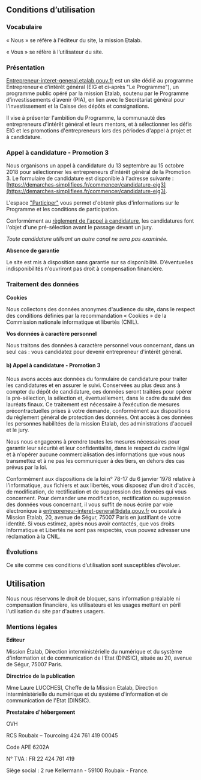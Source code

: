 ## Conditions d’utilisation

### Vocabulaire

« Nous » se réfère à l'éditeur du site, la mission Etalab.

« Vous » se réfère à l’utilisateur du site.

### Présentation

[Entrepreneur-interet-general.etalab.gouv.fr](https://entrepreneur-interet-general.etalab.gouv.fr)
est un site dédié au programme Entrepreneur·e
d’intérêt général (EIG et ci-après "Le Programme"), un programme public opéré par la mission
Etalab, soutenu par le Programme d’investissements d’avenir (PIA), en lien avec le Secrétariat général pour l'investissement et la Caisse des dépôts et consignations.

Il vise à présenter l'ambition du Programme, la communauté des entrepreneurs d'intérêt général et leurs mentors, et à sélectionner les défis EIG et les promotions d'entrepreneurs lors des périodes d'appel à projet et à candidature.

### Appel à candidature - Promotion 3 

Nous organisons un appel à candidature du 13 septembre au 15 octobre 2018 pour sélectionner les entrepreneurs d'intérêt général de la Promotion 3. Le formulaire de candidature est disponible à l'adresse suivante : [https://demarches-simplifiees.fr/commencer/candidature-eig3](https://demarches-simplifiees.fr/commencer/candidature-eig3). 

L'espace ["Participer"](/candidature-eig.html) vous permet d'obtenir plus d'informations sur le Programme et les conditions de participation. 

Conformément au [règlement de l'appel à candidature](/docs/20180910_Règlement-AAC-EIG3.pdf), les candidatures font l'objet d'une pré-sélection avant le passage devant un jury.

_Toute candidature utilisant un autre canal ne sera pas examinée._

**Absence de garantie**

Le site est mis à disposition sans garantie sur sa disponibilité. D’éventuelles indisponibilités n'ouvriront pas droit à compensation financière.


### Traitement des données

**Cookies**

Nous collectons des données anonymes d'audience du site, dans le respect des conditions définies par la recommandation « Cookies » de la Commission nationale informatique et libertés (CNIL).

**Vos données à caractère personnel**

Nous traitons des données à caractère personnel vous concernant, 
dans un seul cas :  vous candidatez pour devenir entrepreneur d'intérêt général.
<!-- - si vous rejoignez notre liste de diffusion ; -->

<!-- #### a) Liste de diffusion -->

<!-- Nous constituons une liste de diffusion que vous rejoignez [sur demande via un formulaire](https://lists.eig-apps.org/subscription/SJvAOQcmm).  -->

<!-- A ce titre, nous traitons certaines données à caractère personnel (nom, prénom, courriel) pour pouvoir vous informer de l'actualité du programme et rester en contact avec vous. Ce traitement est fondé sur votre consentement que vous pouvez retirer à tout moment. Ont accès à ces données uniquement les personnes habilitées de la mission Etalab. -->

#### b) Appel à candidature - Promotion 3

Nous avons accès aux données du formulaire de candidature pour traiter les candidatures et en assurer le suivi. Conservées au plus deux ans à compter du dépôt de candidature, ces données seront traitées pour
opérer la pré-sélection, la sélection et, éventuellement, dans le
cadre du suivi des lauréats finaux. Ce traitement est nécessaire à 
l’exécution de mesures précontractuelles prises à votre demande, 
conformément aux dispositions du réglement général de protection des données. 
Ont accès à ces données les personnes habilitées de la mission 
Etalab, des administrations d'accueil et le jury. 

Nous nous engageons à prendre toutes les mesures nécessaires pour garantir leur sécurité et leur confidentialité, dans le respect du cadre légal et à n'opérer aucune commercialisation des informations que vous nous transmettez et à ne pas les communiquer à des tiers, en dehors des cas prévus par la loi.

Conformément aux dispositions de la loi n° 78-17 du 6 janvier 1978 relative à l'informatique, aux fichiers et aux libertés, vous disposez d'un droit d'accès, de modification, de rectification et de suppression des données qui vous concernent. Pour demander une modification, rectification ou suppression des données vous concernant, il vous suffit de nous écrire par voie électronique à [entrepreneur-interet-general@data.gouv.fr](mailto:entrepreneur-interet-general@data.gouv.fr) ou postale à Mission Etalab, 20, avenue de Ségur, 75007 Paris en justifiant de votre identité. Si vous estimez, après nous avoir contactés, que vos droits Informatique et Libertés ne sont pas respectés, vous pouvez adresser une réclamation à la CNIL.


### Évolutions

Ce site comme ces conditions d’utilisation sont susceptibles
d’évoluer.

## Utilisation

Nous nous réservons le droit de bloquer, sans information préalable ni
compensation financière, les utilisateurs et les usages mettant en
péril l'utilisation du site par d'autres usagers.

### Mentions légales

**Editeur**

Mission Étalab, Direction interministérielle du numérique et du
système d'information et de communication de l'Etat (DINSIC), située au
20, avenue de Ségur, 75007 Paris.

**Directrice de la
publication**

Mme Laure LUCCHESI, Cheffe de la Mission Etalab, Direction
interministérielle du numérique et du système d'information et de
communication de l'Etat (DINSIC).

**Prestataire d'hébergement**

OVH

RCS Roubaix – Tourcoing 424 761 419 00045

Code APE 6202A

N° TVA : FR 22 424 761 419

Siège social : 2 rue Kellermann - 59100 Roubaix - France.
